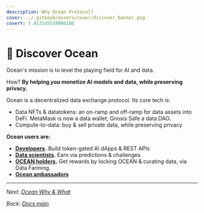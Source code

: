 ```yaml
---
description: Why Ocean Protocol?
cover: ../.gitbook/assets/cover/discover_banner.png
coverY: 7.413145539906106
---
```


# 🌊 Discover Ocean

Ocean's mission is to level the playing field for AI and data.

How? **By helping _you_ monetize AI models and data, while preserving privacy.**

Ocean is a decentralized data exchange protocol. Its core tech is:
- Data NFTs & datatokens: an on-ramp and off-ramp for data assets into DeFi. MetaMask is now a data wallet; Gnosis Safe a data DAO.
- Compute-to-data: buy & sell private data, while preserving privacy

**Ocean users are:**
- **[Developers](../developers/README.md).** Build token-gated AI dApps & REST APIs
- **[Data scientists](../data-scientists/README.md).** Earn via predictions & challenges
- **[OCEAN holders](../data-farming/README.md).** Get rewards by locking OCEAN & curating data, via Data Farming.
- **[Ocean ambassadors](https://oceanprotocol.com/explore/community)** 

----

_Next: [Ocean Why & What](explore.md)_

_Back: [Docs main](../README.md)_

